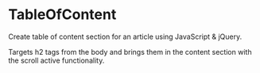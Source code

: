 # TableOfContent

Create table of content section for an article using JavaScript & jQuery. 

Targets h2 tags from the body and brings them in the content section with the scroll active functionality.
